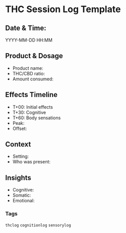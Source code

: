 # THC Session Log Template

## Date & Time:
YYYY-MM-DD HH:MM

## Product & Dosage
- Product name:
- THC/CBD ratio:
- Amount consumed:

## Effects Timeline
- T+00: Initial effects
- T+30: Cognitive
- T+60: Body sensations
- Peak:
- Offset:

## Context
- Setting:
- Who was present:

## Insights
- Cognitive:
- Somatic:
- Emotional:

### Tags
`thclog` `cognitionlog` `sensorylog`
